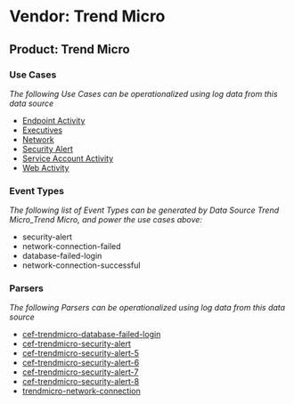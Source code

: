 Vendor: Trend Micro
===================
Product: Trend Micro
--------------------

### Use Cases

_The following Use Cases can be operationalized using log data from this data source_

* [Endpoint Activity](../UseCases/usecase_endpoint_activity.md)
* [Executives](../UseCases/usecase_executives.md)
* [Network](../UseCases/usecase_network.md)
* [Security Alert](../UseCases/usecase_security_alert.md)
* [Service Account Activity](../UseCases/usecase_service_account_activity.md)
* [Web Activity](../UseCases/usecase_web_activity.md)


### Event Types

_The following list of Event Types can be generated by Data Source Trend Micro_Trend Micro, and power the use cases above:_

- security-alert
- network-connection-failed
- database-failed-login
- network-connection-successful


### Parsers

_The following Parsers can be operationalized using log data from this data source_

* [cef-trendmicro-database-failed-login](../Parsers/parserContent_cef-trendmicro-database-failed-login.md)
* [cef-trendmicro-security-alert](../Parsers/parserContent_cef-trendmicro-security-alert.md)
* [cef-trendmicro-security-alert-5](../Parsers/parserContent_cef-trendmicro-security-alert-5.md)
* [cef-trendmicro-security-alert-6](../Parsers/parserContent_cef-trendmicro-security-alert-6.md)
* [cef-trendmicro-security-alert-7](../Parsers/parserContent_cef-trendmicro-security-alert-7.md)
* [cef-trendmicro-security-alert-8](../Parsers/parserContent_cef-trendmicro-security-alert-8.md)
* [trendmicro-network-connection](../Parsers/parserContent_trendmicro-network-connection.md)
